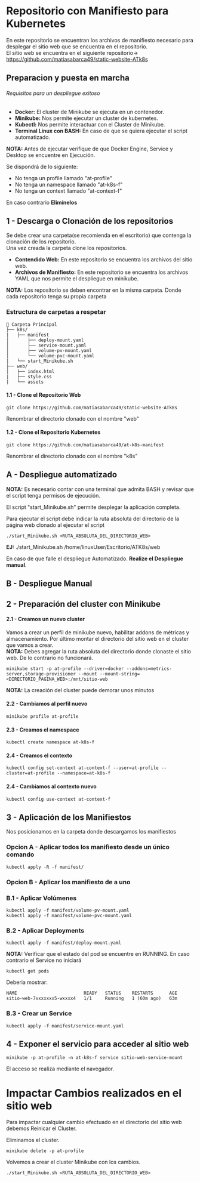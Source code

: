 # Repositorio con Manifiesto para Kubernetes

En este repositorio se encuentran los archivos de manifiesto necesario para desplegar el sitio web que se encuentra en el repositorio.  
El sitio web se encuentra en el siguiente repositorio-> https://github.com/matiasabarca49/static-website-ATk8s

## Preparacion y puesta en marcha
###### Requisitos para un despliegue exitoso

- **Docker:** El cluster de Minikube se ejecuta en un contenedor.
- **Minikube:** Nos permite ejecutar un cluster de kubernetes.
- **Kubectl:** Nos permite interactuar con el Cluster de Minikube.
- **Terminal Linux con BASH:** En caso de que se quiera ejecutar el script automatizado.

**NOTA:** Antes de ejecutar verifique de que Docker Engine, Service y Desktop se encuentre en Ejecución.

Se dispondrá de lo siguiente:

- No tenga un profile llamado "at-profile"
- No tenga un namespace llamado "at-k8s-f"
- No tenga un context llamado "at-context-f"

En caso contrario **Elimínelos** 

## 1 - Descarga o Clonación de los repositorios

Se debe crear una carpeta(se recomienda en el escritorio) que contenga la clonación de los repositorio.  
Una vez creada la carpeta clone los repositorios.
- **Contendido Web:** En este repositorio se encuentra los archivos del sitio web.
- **Archivos de Manifiesto:** En este repositorio se encuentra los archivos YAML que nos permite el despliegue en minikube.  

**NOTA:** Los repositorio se deben encontrar en la misma carpeta. Donde cada repositorio tenga su propia carpeta

### Estructura de carpetas a respetar

```
📁 Carpeta Principal
├── k8s/
|   ├── manifest
│       ├── deploy-mount.yaml
│       ├── service-mount.yaml
│       ├── volume-pv-mount.yaml
│       └── volume-pvc-mount.yaml
|   └── start_Minikube.sh
├── web/
│   ├── index.html
|   ├── style.css
|   └── assets
```

#### 1.1 - Clone el Repositorio Web 

```
git clone https://github.com/matiasabarca49/static-website-ATk8s
```

Renombrar el directorio clonado con el nombre "web"

#### 1.2 - Clone el Repositorio Kubernetes

```
git clone https://github.com/matiasabarca49/at-k8s-manifest
```
Renombrar el directorio clonado con el nombre "k8s"

## A - Despliegue automatizado

**NOTA:** Es necesario contar con una terminal que admita BASH y revisar que el script tenga permisos de ejecución.

El script "start_Minikube.sh" permite desplegar la aplicación completa.

Para ejecutar el script debe indicar la ruta absoluta del directorio de la página web clonado al ejecutar el script

```
./start_Minikube.sh <RUTA_ABSOLUTA_DEL_DIRECTORIO_WEB>
```
**EJ:** ./start_Minikube.sh /home/linuxUser/Escritorio/ATK8s/web

En caso de que falle el despliegue Automatizado. **Realize el Despliegue manual**.

## B - Despliegue Manual

## 2 - Preparación del cluster con Minikube

#### 2.1 - Creamos un nuevo cluster

Vamos a crear un perfil de minikube nuevo, habilitar addons de métricas y almacenamiento. Por último montar el directorio del sitio web en el cluster que vamos a crear.  
**NOTA:** Debes agregar la ruta absoluta del directorio donde clonaste el sitio web. De lo contrario no funcionará.
```
minikube start -p at-profile --driver=docker --addons=metrics-server,storage-provisioner --mount --mount-string=<DIRECTORIO_PAGINA_WEB>:/mnt/sitio-web
```
**NOTA:** La creación del cluster puede demorar unos minutos

#### 2.2 - Cambiamos al perfil nuevo

```
minikube profile at-profile
```

#### 2.3 - Creamos el namespace

```
kubectl create namespace at-k8s-f
```

#### 2.4 - Creamos el contexto

```
kubectl config set-context at-context-f --user=at-profile --cluster=at-profile --namespace=at-k8s-f
```

#### 2.4 - Cambiamos al contexto nuevo

```
kubectl config use-context at-context-f
```
## 3 - Aplicación de los Manifiestos

Nos posicionamos en la carpeta donde descargamos los manifiestos

### Opcion A - Aplicar todos los manifiesto desde un único comando

```
kubectl apply -R -f manifest/
```

### Opcion B - Aplicar los manifiesto de a uno

### B.1 - Aplicar Volúmenes


```
kubectl apply -f manifest/volume-pv-mount.yaml
kubectl apply -f manifest/volume-pvc-mount.yaml
```

### B.2 - Aplicar Deployments

```
kubectl apply -f manifest/deploy-mount.yaml
```
**NOTA:** Verificar que el estado del pod se encuentre en RUNNING. En caso contrario el Service no iniciará

```
kubectl get pods
```

Deberia mostrar:
```
NAME                         READY   STATUS    RESTARTS      AGE
sitio-web-7xxxxxxx5-wxxxx4   1/1     Running   1 (60m ago)   63m
```

### B.3 -  Crear un Service

```
kubectl apply -f manifest/service-mount.yaml
```

## 4 - Exponer el servicio para acceder al sitio web

```
minikube -p at-profile -n at-k8s-f service sitio-web-service-mount
```

El acceso se realiza mediante el navegador. 

# Impactar Cambios realizados en el sitio web

Para impactar cualquier cambio efectuado en el directorio del sitio web debemos Reinicar el Cluster.

Eliminamos el cluster.

```
minikube delete -p at-profile 
```

Volvemos a crear el cluster Minikube con los cambios.

```
./start_Minikube.sh <RUTA_ABSOLUTA_DEL_DIRECTORIO_WEB>
```



